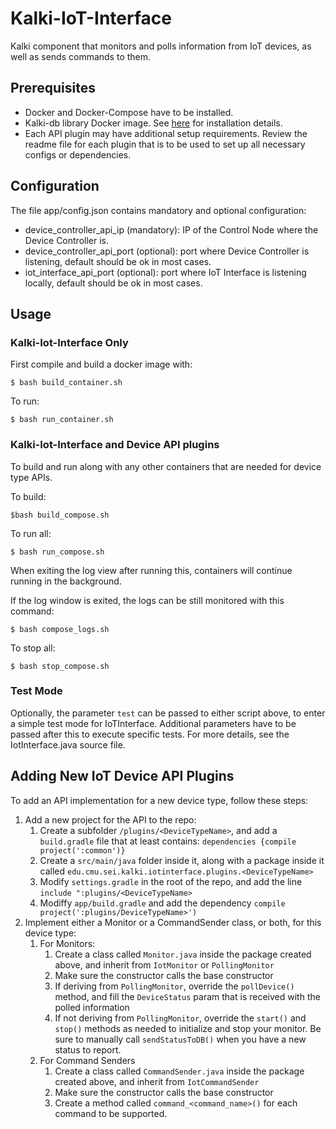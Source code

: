 # Kalki-IoT-Interface
Kalki component that monitors and polls information from IoT devices, as well as sends commands to them.

## Prerequisites
- Docker and Docker-Compose have to be installed.
- Kalki-db library Docker image. See [here](https://github.com/SEI-TAS/kalki-db) for installation details.
- Each API plugin may have additional setup requirements. Review the readme file for each plugin that is to be used to set up all necessary configs or dependencies.

## Configuration
The file app/config.json contains mandatory and optional configuration:

- device_controller_api_ip (mandatory): IP of the Control Node where the Device Controller is.
- device_controller_api_port (optional): port where Device Controller is listening, default should be ok in most cases.
- iot_interface_api_port (optional): port where IoT Interface is listening locally, default should be ok in most cases.

## Usage
### Kalki-Iot-Interface Only 
First compile and build a docker image with:

```
$ bash build_container.sh
```

To run:

```
$ bash run_container.sh
```

### Kalki-Iot-Interface and Device API plugins
To build and run along with any other containers that are needed for device type APIs.

To build:
```
$bash build_compose.sh
```

To run all:
```
$ bash run_compose.sh
```
When exiting the log view after running this, containers will continue running in the background.

If the log window is exited, the logs can be still monitored with this command:

```
$ bash compose_logs.sh
```

To stop all:
```
$ bash stop_compose.sh
```

### Test Mode
Optionally, the parameter ``test`` can be passed to either script above, to enter a simple test mode for  IoTInterface. Additional parameters have to be passed after this to execute specific tests. For more details, see the IotInterface.java source file.

## Adding New IoT Device API Plugins
To add an API implementation for a new device type, follow these steps:

1. Add a new project for the API to the repo: 
    1. Create a subfolder `/plugins/<DeviceTypeName>`, and add a `build.gradle` file that at least contains: `dependencies {compile project(':common')}`
    1. Create a `src/main/java` folder inside it, along with a package inside it called `edu.cmu.sei.kalki.iotinterface.plugins.<DeviceTypeName>`
    1. Modify `settings.gradle` in the root of the repo, and add the line `include ":plugins/<DeviceTypeName>`
    1. Modiffy `app/build.gradle` and add the dependency `compile project(':plugins/DeviceTypeName>')`
1. Implement either a Monitor or a CommandSender class, or both, for this device type:
    1. For Monitors:
        1. Create a class called `Monitor.java` inside the package created above, and inherit from `IotMonitor` or `PollingMonitor`
        1. Make sure the constructor calls the base constructor
        1. If deriving from `PollingMonitor`, override the `pollDevice()` method, and fill the `DeviceStatus` param that is received with the polled information
        1. If not deriving from `PollingMonitor`, override the `start()` and `stop()` methods as needed to initialize and stop your monitor. Be sure to manually call `sendStatusToDB()` when you have a new status to report.
    1. For Command Senders
        1. Create a class called `CommandSender.java` inside the package created above, and inherit from `IotCommandSender`
        1. Make sure the constructor calls the base constructor
        1. Create a method called `command_<command_name>()` for each command to be supported.
        